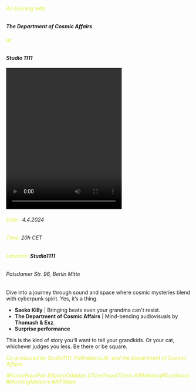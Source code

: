###### <span style="color:#e0f041">An Evening with</span> 
#### *The Department of Cosmic Affairs*  
###### <span style="color:#e0f041">at</span>  
#### *Studio 1111*  
<video controls width="315" height="384">
  <source src="https://github.com/pollinations/pollinations/raw/master/app/src/assets/videos/doca_studio1111.mov" type="video/mp4">
  Your browser does not support the video tag.
</video>
  
  
###### <span style="color:#e0f041">Date : </span> 4.4.2024  
###### <span style="color:#e0f041">Time: </span> 20h CET  
###### <span style="color:#e0f041">Location: </span> **Studio1111**  
###### Potsdamer Str. 96, Berlin Mitte
  
    
Dive into a journey through sound and space where cosmic mysteries blend with cyberpunk spirit. Yes, it’s a thing. 

- **Saeko Killy** | Bringing beats even your grandma can't resist.  
- **The Department of Cosmic Affairs**  | Mind-bending audiovisuals by **Thomash & Exz**.
- **Surprise performance** 

This is the kind of story you’ll want to tell your grandkids.
Or your cat, whichever judges you less.
Be there or be square.

<span style="color:#e0f041">*Co-produced by Studio1111, Pollinations.AI, and the Department of Cosmic Affairs.*</span>  

<span style="color:#e0f041">*\#FutureFauxPas \#SpaceOddities \#TimeTravelTitters \#WhimsicalWormholes \#MockingMeteors \#AIFables*</span>  


